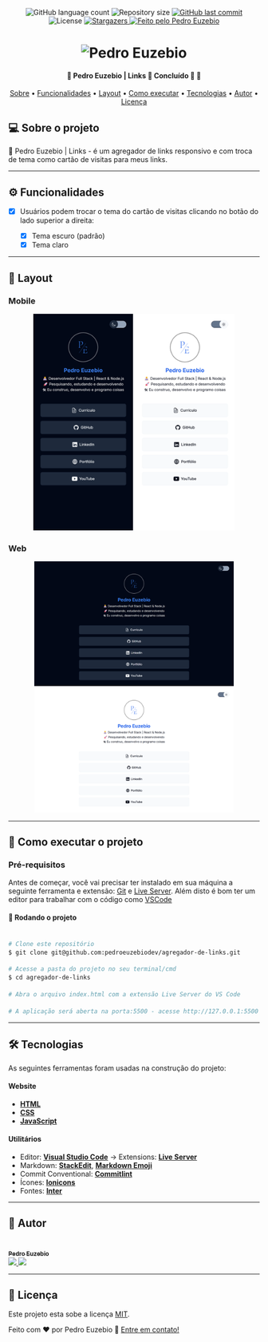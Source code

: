 <p align="center">
  <img alt="GitHub language count" src="https://img.shields.io/github/languages/count/pedroeuzebiodev/agregador-de-links?color=3b82f6" />

  <img alt="Repository size" src="https://img.shields.io/github/repo-size/pedroeuzebiodev/agregador-de-links" />

  <a href="https://github.com/pedroeuzebiodev/agregador-de-links/commits/master">
    <img alt="GitHub last commit" src="https://img.shields.io/github/last-commit/pedroeuzebiodev/agregador-de-links" />
  </a>

   <img alt="License" src="https://img.shields.io/badge/license-MIT-brightgreen" />

   <a href="https://github.com/pedroeuzebiodev/agregador-de-links/stargazers">
    <img alt="Stargazers" src="https://img.shields.io/github/stars/pedroeuzebiodev/agregador-de-links?style=social" />
  </a>

  <a href="https://pedroeuzebiodev.github.io/agregador-de-links">
    <img alt="Feito pelo Pedro Euzebio" src="https://img.shields.io/badge/feito%20por-Pedro%20Euzebio-3b82f6" />
  </a>
</p>

<h1 align="center">
  <img alt="Pedro Euzebio" title="Pedro Euzebio" src="https://i.imgur.com/daOHGDW.png" />
</h1>

<h4 align="center">
 🚧  Pedro Euzebio | Links 🔗 Concluído 🚀 🚧
</h4>

<p align="center">
 <a href="#-sobre-o-projeto">Sobre</a> •
 <a href="#-funcionalidades">Funcionalidades</a> •
 <a href="#-layout">Layout</a> • 
 <a href="#-como-executar-o-projeto">Como executar</a> •
 <a href="#-tecnologias">Tecnologias</a> •
 <a href="#-autor">Autor</a> •
 <a href="#user-content--licença">Licença</a>
</p>

## 💻 Sobre o projeto

🔗 Pedro Euzebio | Links - é um agregador de links responsivo e com troca de tema como cartão de visitas para meus links.

---

## ⚙️ Funcionalidades

- [x] Usuários podem trocar o tema do cartão de visitas clicando no botão do lado superior a direita:

  - [x] Tema escuro (padrão)
  - [x] Tema claro

---

## 🎨 Layout

### Mobile

<p align="center">
  <img alt="Pedro Euzebio | Links" title="Pedro Euzebio | Links" src="./.github/preview-mobile.png" width="200px">

  <img alt="Pedro Euzebio | Links" title="Pedro Euzebio | Links" src="./.github/preview-mobile-light.png" width="200px">
</p>

### Web

<p align="center">
  <img alt="Pedro Euzebio | Links" title="Pedro Euzebio | Links" src="./.github/preview-web.png" width="400px">

  <img alt="Pedro Euzebio | Links" title="Pedro Euzebio | Links" src="./.github/preview-web-light.png" width="400px">
</p>

---

## 🚀 Como executar o projeto

### Pré-requisitos

Antes de começar, você vai precisar ter instalado em sua máquina a seguinte ferramenta e extensão: [Git](https://git-scm.com) e [Live Server](https://marketplace.visualstudio.com/items?itemName=ritwickdey.LiveServer). Além disto é bom ter um editor para trabalhar com o código como [VSCode](https://code.visualstudio.com/)

#### 🧭 Rodando o projeto

```bash

# Clone este repositório
$ git clone git@github.com:pedroeuzebiodev/agregador-de-links.git

# Acesse a pasta do projeto no seu terminal/cmd
$ cd agregador-de-links

# Abra o arquivo index.html com a extensão Live Server do VS Code

# A aplicação será aberta na porta:5500 - acesse http://127.0.0.1:5500

```

---

## 🛠 Tecnologias

As seguintes ferramentas foram usadas na construção do projeto:

#### **Website**

- **[HTML](https://developer.mozilla.org/pt-BR/docs/Web/HTML)**
- **[CSS](https://developer.mozilla.org/pt-BR/docs/Web/CSS)**
- **[JavaScript](https://developer.mozilla.org/pt-BR/docs/Web/JavaScript)**

#### **Utilitários**

- Editor: **[Visual Studio Code](https://code.visualstudio.com/)** → Extensions: **[Live Server](https://marketplace.visualstudio.com/items?itemName=ritwickdey.LiveServer)**
- Markdown: **[StackEdit](https://stackedit.io/)**, **[Markdown Emoji](https://gist.github.com/rxaviers/7360908)**
- Commit Conventional: **[Commitlint](https://github.com/conventional-changelog/commitlint)**
- Ícones: **[Ionicons](https://ionic.io/ionicons)**
- Fontes: **[Inter](https://fonts.google.com/specimen/Inter)**

---

## 🦸 Autor

<a href="https://www.linkedin.com/in/pedroeuzebio">
  <img style="border-radius: 50%;" src="https://i.imgur.com/uieVTmO.png" width="100px;" alt="" />

  <br />

  <sub>
    <b>Pedro Euzebio</b>
  </sub>
</a>

<br>

<a href="mailto:pedroeuzebio.contato@gmail.com" class="contato">
  <img src="https://img.shields.io/badge/Gmail-D14836?style=plastic&logo=gmail&logoColor=white" />
</a>

<a href="https://www.linkedin.com/in/pedroeuzebio" class="contato">
  <img src="https://img.shields.io/badge/linkedin-%230077B5.svg?style=plastic&logo=linkedin&logoColor=white" />
</a>

---

## 📝 Licença

Este projeto esta sobe a licença [MIT](./LICENSE).

Feito com ❤️ por Pedro Euzebio 👋 [Entre em contato!](https://www.linkedin.com/in/pedroeuzebio)
